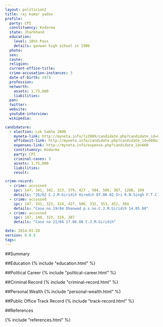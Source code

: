 ```yaml
---
layout: politician2
title: raj kumar yadav
profile: 
  party: CPI
  constituency: Kodarma
  state: Jharkhand
  education: 
    level: 10th Pass
    details: ganwan high school in 1986
  photo: 
  sex: 
  caste: 
  religion: 
  current-office-title: 
  crime-accusation-instances: 3
  date-of-birth: 1973
  profession: 
  networth: 
    assets: 1,75,000
    liabilities: 
  pan: 
  twitter: 
  website: 
  youtube-interview: 
  wikipedia: 

candidature: 
  - election: Lok Sabha 2009
    myneta-link: http://myneta.info/ls2009/candidate.php?candidate_id=660
    affidavit-link: http://myneta.info/candidate.php?candidate_id=660&scan=original
    expenses-link: http://myneta.info/expense.php?candidate_id=660
    constituency: Kodarma 
    party: CPI
    criminal-cases: 3
    assets: 1,75,000
    liabilities: 
    result:  

crime-record: 
  - crime: accussed
    ipc: 147, 341, 342, 323, 379, 427 , 504, 506, 307, 120B, 109
    details: "26/02 C.J.M.Giridih Hirodih 07.06.02 Sri R.N.Singh F.T.C.VIII,Giridih 23.08.04" 
  - crime: accussed
    ipc: 147, 341, 323, 324, 427, 506, 332, 353, 452, 384
    details: "Case.no.19/04 Dhanwad p.s.no.C.J.M.Giridih 14.05.08" 
  - crime: accussed
    ipc: 147, 148, 323, 324, 307
    details: "Case no 21/04 17.06.08 C.J.M.Giridih" 

date: 2014-01-28
version: 0.0.5
tags: 
---
```

##Summary


##Education
{% include "education.html" %}


##Political Career
{% include "political-career.html" %}


##Criminal Record
{% include "criminal-record.html" %}


##Personal Wealth
{% include "personal-wealth.html" %}


##Public Office Track Record
{% include "track-record.html" %}


##References


{% include "references.html" %}